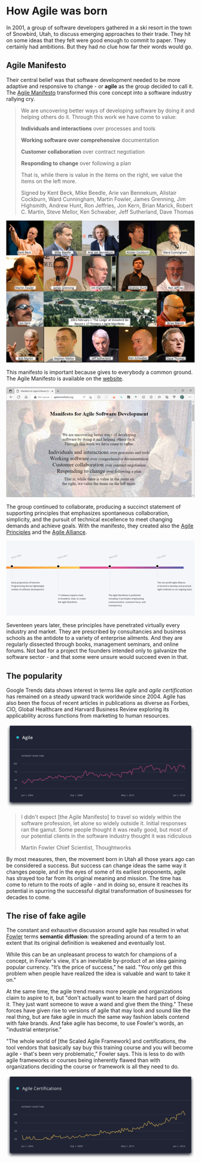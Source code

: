 # How Agile was born

In 2001, a group of software developers gathered in a ski resort in the town of Snowbird, Utah, to discuss emerging approaches to their trade. They hit on some ideas that they felt were good enough to commit to paper. They certainly had ambitions. But they had no clue how far their words would go.

## Agile Manifesto

Their central belief was that software development needed to be more adaptive and responsive to change - or **agile** as the group decided to call it. The [Agile Manifesto](http://agilemanifesto.org/) transformed this core concept into a software industry rallying cry.

> We are uncovering better ways of developing software by doing it and helping others do it. Through this work we have come to value:
>
> **Individuals and interactions** over processes and tools
>
> **Working software over comprehensive** documentation
>
> **Customer collaboration** over contract negotiation
>
> **Responding to change** over following a plan
>
> That is, while there is value in the items on the right, we value the items on the left more.
>
> Signed by Kent Beck, Mike Beedle, Arie van Bennekum, Alistair Cockburn, Ward Cunningham, Martin Fowler, James Grenning, Jim Highsmith, Andrew Hunt, Ron Jeffries, Jon Kern, Brian Marick, Robert C. Martin, Steve Mellor, Ken Schwaber, Jeff Sutherland, Dave Thomas

![People behind the Agile manifesto](../images/agile_people_behind_manifesto.png)

This manifesto is important because gives to everybody a common ground. The Agile Manifesto is available on the [website](http://agilemanifesto.org/).

![Agile Manifesto Website](../images/agile-manifesto-website.png)

The group continued to collaborate, producing a succinct statement of supporting principles that emphasizes spontaneous collaboration, simplicity, and the pursuit of technical excellence to meet changing demands and achieve goals. With the manifesto, they created also the [Agile Principles](./principle.md) and the [Agile Alliance](https://www.agilealliance.org/).

![Agile timeline](../images/agile_timeline.png)

Seventeen years later, these principles have penetrated virtually every industry and market. They are prescribed by consultancies and business schools as the antidote to a variety of enterprise ailments. And they are regularly dissected through books, management seminars, and online forums. Not bad for a project the founders intended only to galvanize the software sector - and that some were unsure would succeed even in that.

## The popularity

Google Trends data shows interest in terms like _agile_ and _agile certification_ has remained on a steady upward track worldwide since 2004. Agile has also been the focus of recent articles in publications as diverse as Forbes, CIO, Global Healthcare and Harvard Business Review exploring its applicability across functions from marketing to human resources.

![Search volume of 'Agile' via Google Trends](../images/agile-google-trends.png)

> I didn't expect [the Agile Manifesto] to travel so widely within the software profession, let alone so widely outside it. Initial responses ran the gamut. Some people thought it was really good, but most of our potential clients in the software industry thought it was ridiculous
>
> Martin Fowler
> Chief Scientist, Thoughtworks

By most measures, then, the movement born in Utah all those years ago can be considered a success. But success can change ideas the same way it changes people, and in the eyes of some of its earliest proponents, agile has strayed too far from its original meaning and mission. The time has come to return to the roots of agile - and in doing so, ensure it reaches its potential in spurring the successful digital transformation of businesses for decades to come.

## The rise of fake agile

The constant and exhaustive discussion around agile has resulted in what [Fowler](https://en.wikipedia.org/wiki/Martin_Fowler_(software_engineer)) terms **semantic diffusion**: the spreading around of a term to an extent that its original definition is weakened and eventually lost.

While this can be an unpleasant process to watch for champions of a concept, in Fowler's view, it's an inevitable by-product of an idea gaining popular currency. "It’s the price of success," he said. "You only get this problem when people have realized the idea is valuable and want to take it on."

At the same time, the agile trend means more people and organizations claim to aspire to it, but "don't actually want to learn the hard part of doing it. They just want someone to wave a wand and give them the thing." These forces have given rise to versions of agile that may look and sound like the real thing, but are fake agile in much the same way fashion labels contend with fake brands. And fake agile has become, to use Fowler's words, an "industrial enterprise."

"The whole world of [the Scaled Agile Framework] and certifications, the tool vendors that basically say buy this training course and you will become agile - that's been very problematic," Fowler says. This is less to do with agile frameworks or courses being inherently flawed than with organizations deciding the course or framework is all they need to do.

![Search volume of 'Agile Certifications' via Google Trends](../images/agile-google-trends-certification.png)

